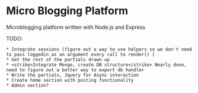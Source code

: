 # Micro Blogging Platform
Microblogging platform written with Node.js and Express

TODO:

	* Integrate sessions (figure out a way to use helpers so we don't need to pass loggedin as an argument every call to render() ) 
	* Get the rest of the partials drawn up
	* <strike>Integrate Mongo, create DB structure</strike> Nearly done, need to figure out a better way to export db handler
	* Write the partials, Jquery for Async interaction
	* Create home section with posting functionality 
	* Admin section? 

